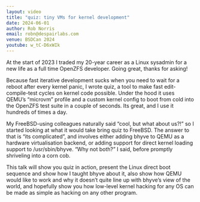 ```yaml
---
layout: video
title: "quiz: tiny VMs for kernel development"
date: 2024-06-01
author: Rob Norris
email: robn@despairlabs.com
venue: BSDCan 2024
youtube: w_tC-D6xWIk
---
```


At the start of 2023 I traded my 20-year career as a Linux sysadmin for a new
life as a full time OpenZFS developer. Going great, thanks for asking!

Because fast iterative development sucks when you need to wait for a reboot
after every kernel panic, I wrote quiz, a tool to make fast edit-compile-test
cycles on kernel code possible. Under the hood it uses QEMU’s “microvm” profile
and a custom kernel config to boot from cold into the OpenZFS test suite in a
couple of seconds. Its great, and I use it hundreds of times a day.

My FreeBSD-using colleagues naturally said “cool, but what about us?!” so I
started looking at what it would take bring quiz to FreeBSD. The answer to that
is “its complicated”, and involves either adding bhyve to QEMU as a hardware
virtualisation backend, or adding support for direct kernel loading support to
/usr/sbin/bhyve. “Why not both?” I said, before promptly shriveling into a corn
cob.

This talk will show you quiz in action, present the Linux direct boot sequence
and show how I taught bhyve about it, also show how QEMU would like to work and
why it doesn’t quite line up with bhyve’s view of the world, and hopefully show
you how low-level kernel hacking for any OS can be made as simple as hacking on
any other program.
